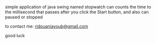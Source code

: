 simple application of java swing named stopwatch can counts the time to the millisecond that passes after you click the Start button, and also can paused or stopped

to contact me: ridouaniayoub@gmail.com

good luck
